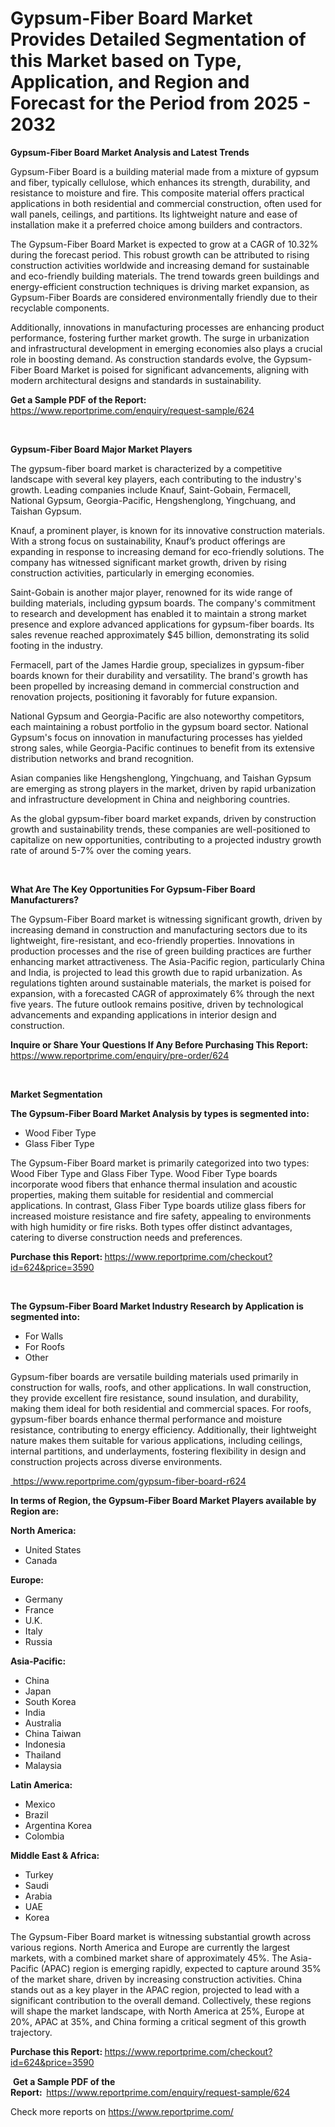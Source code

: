 <p><h1>Gypsum-Fiber Board Market Provides Detailed Segmentation of this Market based on Type, Application, and Region and Forecast for the Period from 2025 - 2032</h1></p><p><strong>Gypsum-Fiber Board Market Analysis and Latest Trends</strong></p>
<p><p>Gypsum-Fiber Board is a building material made from a mixture of gypsum and fiber, typically cellulose, which enhances its strength, durability, and resistance to moisture and fire. This composite material offers practical applications in both residential and commercial construction, often used for wall panels, ceilings, and partitions. Its lightweight nature and ease of installation make it a preferred choice among builders and contractors.</p><p>The Gypsum-Fiber Board Market is expected to grow at a CAGR of 10.32% during the forecast period. This robust growth can be attributed to rising construction activities worldwide and increasing demand for sustainable and eco-friendly building materials. The trend towards green buildings and energy-efficient construction techniques is driving market expansion, as Gypsum-Fiber Boards are considered environmentally friendly due to their recyclable components.</p><p>Additionally, innovations in manufacturing processes are enhancing product performance, fostering further market growth. The surge in urbanization and infrastructural development in emerging economies also plays a crucial role in boosting demand. As construction standards evolve, the Gypsum-Fiber Board Market is poised for significant advancements, aligning with modern architectural designs and standards in sustainability.</p></p>
<p><strong>Get a Sample PDF of the Report:&nbsp;</strong> <a href="https://www.reportprime.com/enquiry/request-sample/624?utm_campaign=3295&utm_medium=2&utm_source=Github&utm_content=ia&utm_term=18032025&utm_id=gypsum-fiber-board">https://www.reportprime.com/enquiry/request-sample/624</a></p>
<p>&nbsp;</p>
<p><strong>Gypsum-Fiber Board Major Market Players</strong></p>
<p><p>The gypsum-fiber board market is characterized by a competitive landscape with several key players, each contributing to the industry's growth. Leading companies include Knauf, Saint-Gobain, Fermacell, National Gypsum, Georgia-Pacific, Hengshenglong, Yingchuang, and Taishan Gypsum.</p><p>Knauf, a prominent player, is known for its innovative construction materials. With a strong focus on sustainability, Knauf’s product offerings are expanding in response to increasing demand for eco-friendly solutions. The company has witnessed significant market growth, driven by rising construction activities, particularly in emerging economies.</p><p>Saint-Gobain is another major player, renowned for its wide range of building materials, including gypsum boards. The company's commitment to research and development has enabled it to maintain a strong market presence and explore advanced applications for gypsum-fiber boards. Its sales revenue reached approximately $45 billion, demonstrating its solid footing in the industry.</p><p>Fermacell, part of the James Hardie group, specializes in gypsum-fiber boards known for their durability and versatility. The brand's growth has been propelled by increasing demand in commercial construction and renovation projects, positioning it favorably for future expansion.</p><p>National Gypsum and Georgia-Pacific are also noteworthy competitors, each maintaining a robust portfolio in the gypsum board sector. National Gypsum's focus on innovation in manufacturing processes has yielded strong sales, while Georgia-Pacific continues to benefit from its extensive distribution networks and brand recognition.</p><p>Asian companies like Hengshenglong, Yingchuang, and Taishan Gypsum are emerging as strong players in the market, driven by rapid urbanization and infrastructure development in China and neighboring countries.</p><p>As the global gypsum-fiber board market expands, driven by construction growth and sustainability trends, these companies are well-positioned to capitalize on new opportunities, contributing to a projected industry growth rate of around 5-7% over the coming years.</p></p>
<p>&nbsp;</p>
<p><strong>What Are The Key Opportunities For Gypsum-Fiber Board Manufacturers?</strong></p>
<p><p>The Gypsum-Fiber Board market is witnessing significant growth, driven by increasing demand in construction and manufacturing sectors due to its lightweight, fire-resistant, and eco-friendly properties. Innovations in production processes and the rise of green building practices are further enhancing market attractiveness. The Asia-Pacific region, particularly China and India, is projected to lead this growth due to rapid urbanization. As regulations tighten around sustainable materials, the market is poised for expansion, with a forecasted CAGR of approximately 6% through the next five years. The future outlook remains positive, driven by technological advancements and expanding applications in interior design and construction.</p></p>
<p><strong>Inquire or Share Your Questions If Any Before Purchasing This Report:</strong> <a href="https://www.reportprime.com/enquiry/pre-order/624?utm_campaign=3295&utm_medium=2&utm_source=Github&utm_content=ia&utm_term=18032025&utm_id=gypsum-fiber-board">https://www.reportprime.com/enquiry/pre-order/624</a></p>
<p>&nbsp;</p>
<p><strong>Market Segmentation</strong></p>
<p><strong>The Gypsum-Fiber Board Market Analysis by types is segmented into:</strong></p>
<p><ul><li>Wood Fiber Type</li><li>Glass Fiber Type</li></ul></p>
<p><p>The Gypsum-Fiber Board market is primarily categorized into two types: Wood Fiber Type and Glass Fiber Type. Wood Fiber Type boards incorporate wood fibers that enhance thermal insulation and acoustic properties, making them suitable for residential and commercial applications. In contrast, Glass Fiber Type boards utilize glass fibers for increased moisture resistance and fire safety, appealing to environments with high humidity or fire risks. Both types offer distinct advantages, catering to diverse construction needs and preferences.</p></p>
<p><strong>Purchase this Report:&nbsp;</strong><a href="https://www.reportprime.com/checkout?id=624&price=3590&utm_campaign=3295&utm_medium=2&utm_source=Github&utm_content=ia&utm_term=18032025&utm_id=gypsum-fiber-board">https://www.reportprime.com/checkout?id=624&price=3590</a></p>
<p>&nbsp;</p>
<p><strong>The Gypsum-Fiber Board Market Industry Research by Application is segmented into:</strong></p>
<p><ul><li>For Walls</li><li>For Roofs</li><li>Other</li></ul></p>
<p><p>Gypsum-fiber boards are versatile building materials used primarily in construction for walls, roofs, and other applications. In wall construction, they provide excellent fire resistance, sound insulation, and durability, making them ideal for both residential and commercial spaces. For roofs, gypsum-fiber boards enhance thermal performance and moisture resistance, contributing to energy efficiency. Additionally, their lightweight nature makes them suitable for various applications, including ceilings, internal partitions, and underlayments, fostering flexibility in design and construction projects across diverse environments.</p></p>
<p><a href="https://www.reportprime.com/gypsum-fiber-board-r624?utm_campaign=3295&utm_medium=2&utm_source=Github&utm_content=ia&utm_term=18032025&utm_id=gypsum-fiber-board">&nbsp;https://www.reportprime.com/gypsum-fiber-board-r624</a></p>
<p><strong>In terms of Region, the Gypsum-Fiber Board Market Players available by Region are:</strong></p>
<p>
    <p> <strong> North America: </strong>
        <ul>
            <li>United States</li>
            <li>Canada</li>
        </ul>
        </p> 
    <p> <strong> Europe: </strong>
        <ul>
            <li>Germany</li>
            <li>France</li>
            <li>U.K.</li>
            <li>Italy</li>
            <li>Russia</li>
        </ul>
        </p> 
    <p> <strong> Asia-Pacific: </strong>
        <ul>
            <li>China</li>
            <li>Japan</li>
            <li>South Korea</li>
            <li>India</li>
            <li>Australia</li>
            <li>China Taiwan</li>
            <li>Indonesia</li>
            <li>Thailand</li>
            <li>Malaysia</li>
        </ul>
        </p> 
    <p> <strong> Latin America: </strong>
        <ul>
            <li>Mexico</li>
            <li>Brazil</li>
            <li>Argentina Korea</li>
            <li>Colombia</li>
        </ul>
        </p> 
    <p> <strong> Middle East & Africa: </strong>
        <ul>
            <li>Turkey</li>
            <li>Saudi</li>
            <li>Arabia</li>
            <li>UAE</li>
            <li>Korea</li>
        </ul>
    </p>
    </p>
<p><p>The Gypsum-Fiber Board market is witnessing substantial growth across various regions. North America and Europe are currently the largest markets, with a combined market share of approximately 45%. The Asia-Pacific (APAC) region is emerging rapidly, expected to capture around 35% of the market share, driven by increasing construction activities. China stands out as a key player in the APAC region, projected to lead with a significant contribution to the overall demand. Collectively, these regions will shape the market landscape, with North America at 25%, Europe at 20%, APAC at 35%, and China forming a critical segment of this growth trajectory.</p></p>
<p><strong>Purchase this Report: </strong><a href="https://www.reportprime.com/checkout?id=624&price=3590&utm_campaign=3295&utm_medium=2&utm_source=Github&utm_content=ia&utm_term=18032025&utm_id=gypsum-fiber-board">https://www.reportprime.com/checkout?id=624&price=3590</a></p>
<p>&nbsp;<strong>Get a Sample PDF of the Report:&nbsp;&nbsp;</strong><a href="https://www.reportprime.com/enquiry/request-sample/624?utm_campaign=3295&utm_medium=2&utm_source=Github&utm_content=ia&utm_term=18032025&utm_id=gypsum-fiber-board">https://www.reportprime.com/enquiry/request-sample/624</a></p>
<p><strong></strong></p>
<p>Check more reports on <a href="https://www.reportprime.com/?utm_campaign=3295&utm_medium=2&utm_source=Github&utm_content=ia&utm_term=18032025&utm_id=gypsum-fiber-board">https://www.reportprime.com/</a></p>